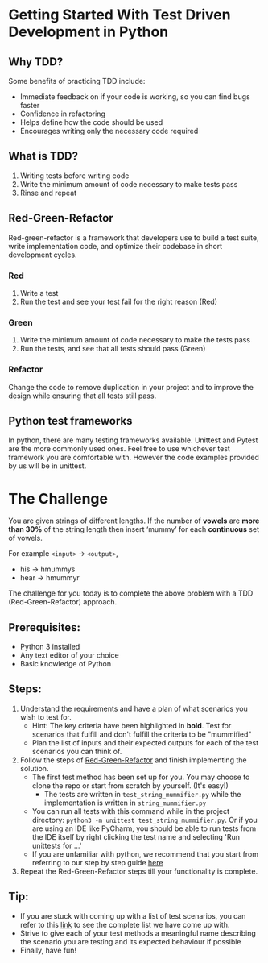 # Getting Started With Test Driven Development in Python

## Why TDD?
Some benefits of practicing TDD include:
- Immediate feedback on if your code is working, so you can find bugs faster
- Confidence in refactoring
- Helps define how the code should be used
- Encourages writing only the necessary code required

## What is TDD?
1. Writing tests before writing code
2. Write the minimum amount of code necessary to make tests pass
3. Rinse and repeat

## Red-Green-Refactor
Red-green-refactor is a framework that developers use to build a test suite, write implementation code, and optimize their codebase in short development cycles.

### Red
1. Write a test
2. Run the test and see your test fail for the right reason (Red)
   
### Green
1. Write the minimum amount of code necessary to make the tests pass
2. Run the tests, and see that all tests should pass (Green)

### Refactor
Change the code to remove duplication in your project and to improve the design while ensuring that all tests still pass.

## Python test frameworks
In python, there are many testing frameworks available. Unittest and Pytest are the more commonly used ones. Feel free to use whichever test framework you are comfortable with. However the code examples provided by us will be in unittest.

# The Challenge

You are given strings of different lengths. If the number of **vowels** are **more than 30%** of the string length then insert ‘mummy’ for each **continuous** set of vowels.

For example `<input>` -> `<output>`,
- his -> hmummys
- hear -> hmummyr

The challenge for you today is to complete the above problem with a TDD (Red-Green-Refactor) approach. 

## Prerequisites:
- Python 3 installed
- Any text editor of your choice
- Basic knowledge of Python

## Steps:
1. Understand the requirements and have a plan of what scenarios you wish to test for.
   - Hint: The key criteria have been highlighted in **bold**. Test for scenarios that fulfill and don't fulfill the criteria to be "mummified"
   - Plan the list of inputs and their expected outputs for each of the test scenarios you can think of.
2. Follow the steps of [Red-Green-Refactor](#red-green-refactor) and finish implementing the solution.
   - The first test method has been set up for you. You may choose to clone the repo or start from scratch by yourself. (It's easy!)
     - The tests are written in `test_string_mummifier.py` while the implementation is written in `string_mummifier.py`
   - You can run all tests with this command while in the project directory: `python3 -m unittest test_string_mummifier.py`. Or if you are using an IDE like PyCharm, you should be able to run tests from the IDE itself by right clicking the test name and selecting 'Run unittests for ...'
   - If you are unfamiliar with python, we recommend that you start from referring to our step by step guide [here](step-by-step-guide.md)
4. Repeat the Red-Green-Refactor steps till your functionality is complete.

## Tip:
- If you are stuck with coming up with a list of test scenarios, you can refer to this [link](test-scenarios.md) to see the complete list we have come up with.
- Strive to give each of your test methods a meaningful name describing the scenario you are testing and its expected behaviour if possible
- Finally, have fun!